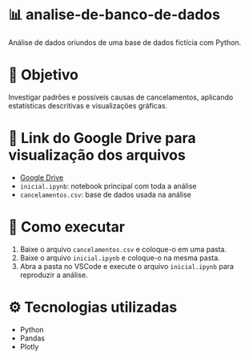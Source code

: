# 📊 analise-de-banco-de-dados
Análise de dados oriundos de uma base de dados fictícia com Python.

# 🧠 Objetivo
Investigar padrões e possíveis causas de cancelamentos, aplicando estatísticas descritivas e visualizações gráficas.

# 📁 Link do Google Drive para visualização dos arquivos
- [Google Drive](https://drive.google.com/drive/folders/13RRmVyIRKfF1hefi94eoS3900vqGJf_e?usp=sharing)
- `inicial.ipynb`: notebook principal com toda a análise
- `cancelamentos.csv`: base de dados usada na análise

# 🚀 Como executar
1. Baixe o arquivo `cancelamentos.csv` e coloque-o em uma pasta.  
2. Baixe o arquivo `inicial.ipynb` e coloque-o na mesma pasta.   
3. Abra a pasta no VSCode e execute o arquivo `inicial.ipynb` para reproduzir a análise.

# ⚙️ Tecnologias utilizadas
- Python
- Pandas
- Plotly
